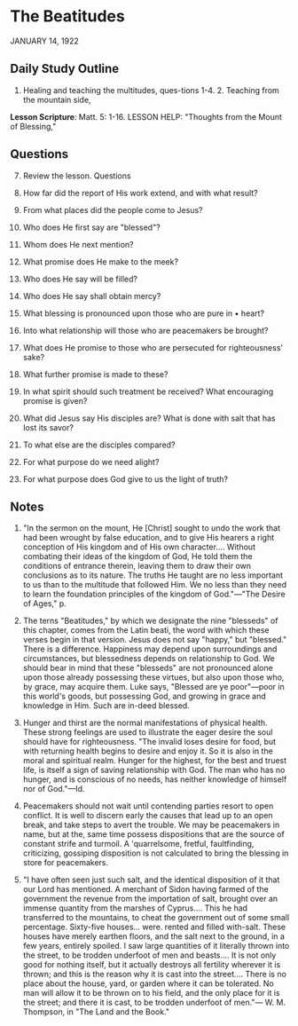 # The Beatitudes
JANUARY 14, 1922

## Daily Study Outline

1. Healing and teaching the multitudes, ques-tions 1-4. 2. Teaching from the mountain side,

**Lesson Scripture**: Matt. 5: 1-16. LESSON HELP: "Thoughts from the Mount of Blessing,"

## Questions

7. Review the lesson. Questions

2. How far did the report of His work extend, and with what result? 

3. From what places did the people come to Jesus? 

6. Who does He first say are "blessed"? 

7. Whom does He next mention? 

8. What promise does He make to the meek? 

9. Who does He say will be filled? 

10. Who does He say shall obtain mercy? 

11. What blessing is pronounced upon those who are pure in • heart? 

12. Into what relationship will those who are peacemakers be brought? 

13. What does He promise to those who are persecuted for righteousness' sake? 

14. What further promise is made to these? 

15. In what spirit should such treatment be received? What encouraging promise is given? 

16. What did Jesus say His disciples are? What is done with salt that has lost its savor? 

17. To what else are the disciples compared? 

18. For what purpose do we need alight? 

19. For what purpose does God give to us the light of truth? 

## Notes

1. "In the sermon on the mount, He [Christ] sought to undo the work that had been wrought by false education, and to give His hearers a right conception of His kingdom and of His own character.... Without combating their ideas of the kingdom of God, He told them the conditions of entrance therein, leaving them to draw their own conclusions as to its nature. The truths He taught are no less important to us than to the multitude that followed Him. We no less than they need to learn the foundation principles of the kingdom of God."—"The Desire of Ages," p.

2. The terns "Beatitudes," by which we designate the nine "blesseds" of this chapter, comes from the Latin beati, the word with which these verses begin in that version. Jesus does not say "happy," but "blessed." There is a difference. Happiness may depend upon surroundings and circumstances, but blessedness depends on relationship to God. We should bear in mind that these "blesseds" are not pronounced alone upon those already possessing these virtues, but also upon those who, by grace, may acquire them. Luke says, "Blessed are ye poor"—poor in this world's goods, but possessing God, and growing in grace and knowledge in Him. Such are in-deed blessed.

4. Hunger and thirst are the normal manifestations of physical health. These strong feelings are used to illustrate the eager desire the soul should have for righteousness. "The invalid loses desire for food, but with returning health begins to desire and enjoy it. So it is also in the moral and spiritual realm. Hunger for the highest, for the best and truest life, is itself a sign of saving relationship with God. The man who has no hunger, and is conscious of no needs, has neither knowledge of himself nor of God."—Id.

5. Peacemakers should not wait until contending parties resort to open conflict. It is well to discern early the causes that lead up to an open break, and take steps to avert the trouble. We may be peacemakers in name, but at the, same time possess dispositions that are the source of constant strife and turmoil. A 'quarrelsome, fretful, faultfinding, criticizing, gossiping disposition is not calculated to bring the blessing in store for peacemakers.

6. "I have often seen just such salt, and the identical disposition of it that our Lord has mentioned. A merchant of Sidon having farmed of the government the revenue from the importation of salt, brought over an immense quantity from the marshes of Cyprus.... This he had transferred to the mountains, to cheat the government out of some small percentage. Sixty-five houses... were. rented and filled with-salt. These houses have merely earthen floors, and the salt next to the ground, in a few years, entirely spoiled. I saw large quantities of it literally thrown into the street, to be trodden underfoot of men and beasts.... It is not only good for nothing itself, but it actually destroys all fertility wherever it is thrown; and this is the reason why it is cast into the street.... There is no place about the house, yard, or garden where it can be tolerated. No man will allow it to be thrown on to his field, and the only place for it is the street; and there it is cast, to be trodden underfoot of men."— W. M. Thompson, in "The Land and the Book."
